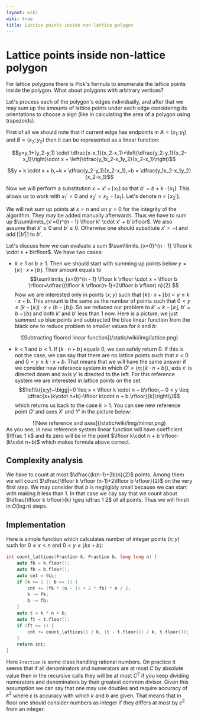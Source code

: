 ```yaml
---
layout: wiki
wiki: true
title: Lattice points inside non-lattice polygon
---
```



# Lattice points inside non-lattice polygon

For lattice polygons there is Pick's formula to enumerate the lattice points inside the polygon.
What about polygons with arbitrary vertices?

Let's process each of the polygon's edges individually, and after that we may sum up the amounts of lattice points under each edge considering its orientations to choose a sign (like in calculating the area of a polygon using trapezoids).

First of all we should note that if current edge has endpoints in $A=(x_1;y_1)$ and $B=(x_2;y_2)$ then it can be represented as a linear function:

$$y=y_1+(y_2-y_1) \cdot \dfrac{x-x_1}{x_2-x_1}=\left(\dfrac{y_2-y_1}{x_2-x_1}\right)\cdot x + \left(\dfrac{y_1x_2-x_1y_2}{x_2-x_1}\right)$$

$$y = k \cdot x + b,~k = \dfrac{y_2-y_1}{x_2-x_1},~b = \dfrac{y_1x_2-x_1y_2}{x_2-x_1}$$

Now we will perform a substitution $x=x'+\lceil x_1 \rceil$ so that $b' = b + k \cdot \lceil x_1 \rceil$.
This allows us to work with $x_1'=0$ and $x_2'=x_2 - \lceil x_1 \rceil$.
Let's denote $n = \lfloor x_2' \rfloor$.

We will not sum up points at $x = n$ and on $y = 0$ for the integrity of the algorithm.
They may be added manually afterwards.
Thus we have to sum up $\sum\limits_{x'=0}^{n - 1} \lfloor k' \cdot x' + b'\rfloor$. We also assume that $k' \geq 0$ and $b'\geq 0$.
Otherwise one should substitute $x'=-t$ and add $\lceil|b'|\rceil$ to $b'$.

Let's discuss how we can evaluate a sum $\sum\limits_{x=0}^{n - 1} \lfloor k \cdot x + b\rfloor$.
We have two cases:

- $k \geq 1$ or $b \geq 1$.
Then we should start with summing up points below $y=\lfloor k \rfloor \cdot x + \lfloor b \rfloor$. Their amount equals to
$$\sum\limits_{x=0}^{n - 1} \lfloor k \rfloor \cdot x + \lfloor b \rfloor=\dfrac{(\lfloor k \rfloor(n-1)+2\lfloor b \rfloor) n}{2}.$$
Now we are interested only in points $(x;y)$ such that $\lfloor k \rfloor \cdot x + \lfloor b \rfloor < y \leq k\cdot x + b$.
This amount is the same as the number of points such that $0 < y \leq (k - \lfloor k \rfloor) \cdot x + (b - \lfloor b \rfloor)$.
So we reduced our problem to $k'= k - \lfloor k \rfloor$, $b' = b - \lfloor b \rfloor$ and both $k'$ and $b'$ less than $1$ now.
Here is a picture, we just summed up blue points and subtracted the blue linear function from the black one to reduce problem to smaller values for $k$ and $b$:
<center>![Subtracting floored linear function](/static/wiki/img/lattice.png)</center>

- $k < 1$ and $b < 1$.
If $\lfloor k \cdot n + b\rfloor$ equals $0$, we can safely return $0$.
If this is not the case, we can say that there are no lattice points such that $x < 0$ and $0 < y \leq k \cdot x + b$.
That means that we will have the same answer if we consider new reference system in which $O'=(n;\lfloor k\cdot n + b\rfloor)$, axis $x'$ is directed down and axis $y'$ is directed to the left.
For this reference system we are interested in lattice points on the set
$$\left\\{(x;y)~\bigg|~0 \leq x < \lfloor k \cdot n + b\rfloor,~ 0 < y \leq \dfrac{x+(k\cdot n+b)-\lfloor k\cdot n + b \rfloor}{k}\right\\}$$
which returns us back to the case $k>1$.
You can see new reference point $O'$ and axes $X'$ and $Y'$ in the picture below:
<center>![New reference and axes](/static/wiki/img/mirror.png)</center>
As you see, in new reference system linear function will have coefficient $\tfrac 1 k$ and its zero will be in the point $\lfloor k\cdot n + b \rfloor-(k\cdot n+b)$ which makes formula above correct.

## Complexity analysis

We have to count at most $\dfrac{(k(n-1)+2b)n}{2}$ points.
Among them we will count $\dfrac{\lfloor k \rfloor (n-1)+2\lfloor b \rfloor}{2}$ on the very first step.
We may consider that $b$ is negligibly small because we can start with making it less than $1$.
In that case we cay say that we count about $\dfrac{\lfloor k \rfloor}{k} \geq \dfrac 1 2$  of all points.
Thus we will finish in $O(\log n)$ steps.

## Implementation

Here is simple function which calculates number of integer points $(x;y)$ such for $0 \leq x < n$ and $0 < y \leq \lfloor k x+b\rfloor$:

```cpp
int count_lattices(Fraction k, Fraction b, long long n) {
    auto fk = k.floor();
    auto fb = b.floor();
    auto cnt = 0LL;
    if (k >= 1 || b >= 1) {
        cnt += (fk * (n - 1) + 2 * fb) * n / 2;
        k -= fk;
        b -= fb;
    }
    auto t = k * n + b;
    auto ft = t.floor();
    if (ft >= 1) {
        cnt += count_lattices(1 / k, (t - t.floor()) / k, t.floor());
    }
    return cnt;
}
```

Here `Fraction` is some class handling rational numbers.
On practice it seems that if all denominators and numerators are at most $C$ by absolute value then in the recursive calls they will be at most $C^2$ if you keep dividing numerators and denominators by their greatest common divisor.
Given this assumption we can say that one may use doubles and require accuracy of $\varepsilon^2$ where $\varepsilon$ is accuracy with which $k$ and $b$ are given.
That means that in floor one should consider numbers as integer if they differs at most by $\varepsilon^2$ from an integer.

